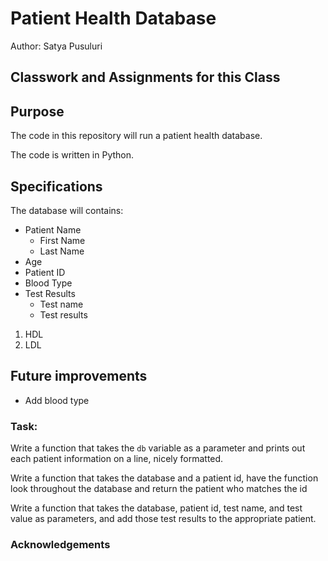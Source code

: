 # Patient Health Database

Author: Satya Pusuluri

## Classwork and Assignments for this Class

## Purpose
The code in this repository will run a patient health database. 

The code is written in Python.

## Specifications
The database will contains: 
* Patient Name
    * First Name
    * Last Name
* Age
* Patient ID
* Blood Type
* Test Results
  * Test name
  * Test results
1. HDL 
1. LDL

## Future improvements
* Add blood type

### Task: 
Write a function that takes the `db` variable as a parameter and prints out each patient information on a line, nicely
formatted. 

Write a function that takes the database and a patient id, have the function look throughout the database and return
the patient who matches the id

Write a function that takes the database, patient id, test name, and test value as parameters, and add those test
results to the appropriate patient. 

### Acknowledgements